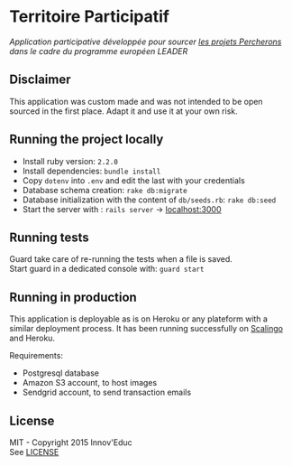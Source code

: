 # Territoire Participatif

_Application participative développée pour sourcer [les projets Percherons](https://www.percheparticipatif.fr/)
dans le cadre du programme européen LEADER_

## Disclaimer

This application was custom made and was not intended to be open sourced in the first place.
Adapt it and use it at your own risk.

## Running the project locally

* Install ruby version: `2.2.0`
* Install dependencies: `bundle install`
* Copy `dotenv` into `.env` and edit the last with your credentials
* Database schema creation: `rake db:migrate`
* Database initialization with the content of `db/seeds.rb`: `rake db:seed`
* Start the server with : `rails server` -> <localhost:3000>

## Running tests

Guard take care of re-running the tests when a file is saved.  
Start guard in a dedicated console with: `guard start`

## Running in production

This application is deployable as is on Heroku or any plateform with a similar 
deployment process. It has been running successfully on [Scalingo](https://scalingo.com/) and Heroku.

Requirements:

* Postgresql database
* Amazon S3 account, to host images
* Sendgrid account, to send transaction emails

## License

MIT - Copyright 2015 Innov'Educ  
See  [LICENSE](LICENSE.md)
